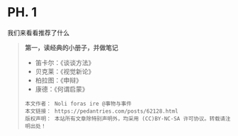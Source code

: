 # PH. 1
我们来看看推荐了什么
> **第一，读经典的小册子，并做笔记**
> * 笛卡尔：《谈谈方法》
> * 贝克莱：《视觉新论》
> * 柏拉图：《申辩》
> * 康德：《何谓启蒙》
>
> ```hide "许可信息"
> 本文作者： Noli foras ire @事物与事件  
> 本文链接： https://pedantries.com/posts/62128.html  
> 版权声明： 本站所有文章除特别声明外，均采用 (CC)BY-NC-SA 许可协议。转载请注明出处！
> ```
